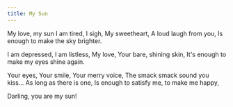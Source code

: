 ```yaml
---
title: My Sun
---
```


My love, my sun
I am tired, I sigh,
My sweetheart,
A loud laugh from you,
Is enough to make the sky brighter.

I am depressed, I am listless,
My love,
Your bare, shining skin,
It's enough to make my eyes shine again.

Your eyes,
Your smile,
Your merry voice,
The smack smack sound you kiss...
As long as there is one,
Is enough to satisfy me, to make me happy,

Darling, you are my sun!
